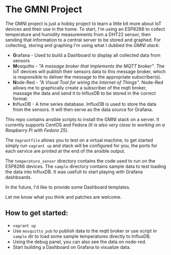 # The GMNI Project

The GMNI project is just a hobby project to learn a little bit more about IoT
devices and their use in the home. To start, I'm using an ESP8266 to collect
temperature and humidity measurements from a DHT22 sensor, then sending that
information to a central server to be stored and graphed. For collecting,
storing and graphing I'm using what I dubbed the _GMNI stack_:
  * **G**rafana - Used to build a Dashboard to display all collected data from
    sensors
  * **M**osquitto - _"A message broker that implements the MQTT broker"_. The IoT
    devices will publish their sensors data to this message broker, which is
    responsible to deliver the message to the appropriate subscriber(s).
  * **N**ode-Red - _"A Visual Tool for wiring the Internet of Things"_. Node-Red
    allows me to graphically create a subscriber of the mqtt broker, massage
    the data and send it to InfluxDB to be stored in the correct format.
  * **I**nfluxDB - A time series database. InfluxDB is used to store the data
    from the sensors. It will then serve as the data source for Grafana.

This repo contains ansible scripts to install the GMNI stack on a server. It
currently supports CentOS and Fedora (_It is also very close to working on
a Raspberry Pi with Fedora 25_).

The ``Vagrantfile`` allows you to test on a virtual machine, to get started
simply run ``vagrant up`` and stack will be configured for you, the ports for
each service are printed at the end of the ansible output.

The ``temperature_sensor`` directory contains the code used to run on the
ESP8266 devices. The ``sample`` directory contains sample data to test loading
the data into InfluxDB. It was usefult to start playing with Grafana dashboards.

In the future, I'd like to provide some Dashboard templates.

Let me know what you think and patches are welcome.

## How to get started:

  * ``vagrant up``
  * Use ``mosquitto_pub`` to publish data to the mqtt broker _or_ use script
    in ``sample`` dir to load some sample temperatures directly to InfluxDB.
  * Using the debug panel, you can also see the data on node-red.
  * Start building a Dashboard on Grafana to visualize data.